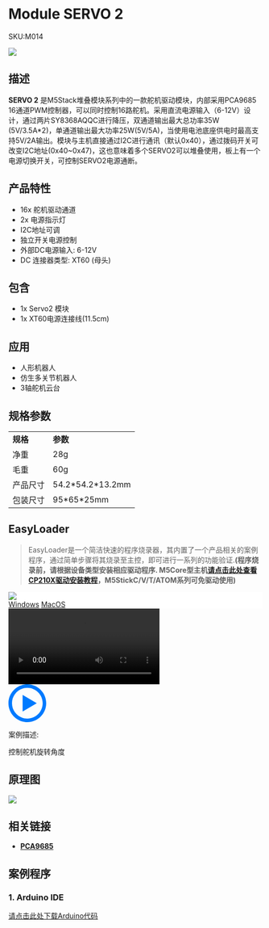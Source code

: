 # Module SERVO 2

<el-tag effect="plain">SKU:M014</el-tag>

<div class="product_pic"><img src="assets\img\product_pics\module\servo\servo_01.webp"></div>

## 描述

**SERVO 2** 是M5Stack堆叠模块系列中的一款舵机驱动模块，内部采用PCA9685 16通道PWM控制器，可以同时控制16路舵机。采用直流电源输入（6-12V）设计，通过两片SY8368AQQC进行降压，双通道输出最大总功率35W (5V/3.5A*2)，单通道输出最大功率25W(5V/5A)，当使用电池底座供电时最高支持5V/2A输出。模块与主机直接通过I2C进行通讯（默认0x40），通过拨码开关可改变I2C地址(0x40~0x47)，这也意味着多个SERVO2可以堆叠使用，板上有一个电源切换开关，可控制SERVO2电源通断。


## 产品特性

-  16x 舵机驱动通道
-  2x 电源指示灯
-  I2C地址可调
-  独立开关电源控制
-  外部DC电源输入: 6-12V
-  DC 连接器类型: XT60 (母头)

## 包含

-  1x Servo2 模块
-  1x XT60电源连接线(11.5cm)

## 应用

-  人形机器人
-  仿生多关节机器人
-  3轴舵机云台

## 规格参数

<table>
   <tr style="font-weight:bold">
      <td>规格</td>
      <td>参数</td>
   </tr>
   <tr>
      <td>净重</td>
      <td>28g</td>
   </tr>
   <tr>
      <td>毛重</td>
      <td>60g</td>
   </tr>
   <tr>
      <td>产品尺寸</td>
      <td>54.2*54.2*13.2mm</td>
   </tr>
   <tr>
      <td>包装尺寸</td>
      <td>95*65*25mm</td>
   </tr>
 </table>

## EasyLoader

>EasyLoader是一个简洁快速的程序烧录器，其内置了一个产品相关的案例程序，通过简单步骤将其烧录至主控，即可进行一系列的功能验证.**(程序烧录前，请根据设备类型安装相应驱动程序. M5Core型主机[请点击此处查看CP210X驱动安装教程](zh_CN/arduino/arduino_development?id=安装串口驱动)，M5StickC/V/T/ATOM系列可免驱动使用)**

<div class="easyloader-box">
    <div style="background-color:white;">
        <div><img src="https://m5stack.oss-cn-shenzhen.aliyuncs.com/image/easyloader_intro.webp"></div>
        <div class="easyloader-btn">
            <a href="">Windows</a>
            <a href="">MacOS</a>
            <!-- <a>Linux</a>
            <a>MacOS</a> -->
        </div>
    </div>
    <div>
        <video id="example_video" controls>
            <source src="" type="video/mp4">
        </video>
        <div class="easyloader-mask">
        <a>
            <svg id="play-btn" t="1583228776634" class="icon" viewBox="0 0 1024 1024" version="1.1" xmlns="http://www.w3.org/2000/svg" p-id="4152" width="75" height="75"><path d="M512 0C229.216 0 0 229.216 0 512s229.216 512 512 512 512-229.216 512-512S794.784 0 512 0z m0 928C282.24 928 96 741.76 96 512S282.24 96 512 96s416 186.24 416 416-186.24 416-416 416zM384 288l384 224-384 224z" p-id="4153" fill="#007aff"></path></svg></a>
            <p>案例描述:</p>
            <p>控制舵机旋转角度</p>
        </div>
    </div>
</div>

## 原理图

<img src="assets/img/product_pics/module/servo2/servo2_sch.webp">

## 相关链接

- **[PCA9685](https://m5stack.oss-cn-shenzhen.aliyuncs.com/resource/docs/datasheet/module/PCA9685.pdf)**

## 案例程序

### 1. Arduino IDE

[请点击此处下载Arduino代码](https://github.com/m5stack/M5-ProductExampleCodes/tree/master/Module/SERVO2)

<script>

   var purchase_link = '';

   anchor_search(purchase_link);
   scrollFunc();

</script>